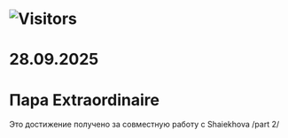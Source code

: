 # ![Visitors](https://visitor-badge.laobi.icu/badge?page_id=dedal1982.hydra&left_color=%23000000&right_color=%23FF6600)

# 28.09.2025

# Пара Extraordinaire

Это достижение получено за совместную работу с Shaiekhova /part 2/
